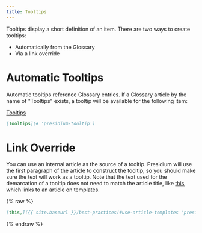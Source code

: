 ```yaml
---
title: Tooltips
---
```


Tooltips display a short definition of an item. There are two ways to create tooltips:
* Automatically from the Glossary
* Via a link override

# Automatic Tooltips

Automatic tooltips reference Glossary entries. If a Glossary article by the name of "Tooltips" exists, a tooltip will be available for the following item:

[Tooltips](# 'presidium-tooltip')

```md
[Tooltips](# 'presidium-tooltip')
```

# Link Override

You can use an internal article as the source of a tooltip. Presidium will use the first paragraph of the article to construct the tooltip, so you should make sure the text will work as a tooltip. Note that the text used for the demarcation of a tooltip does not need to match the article title, like [this,]({{site.baseurl}}/best-practices/#use-article-templates 'presidium-tooltip') which links to an article on templates.

{% raw %}
```md
[this,]({{ site.baseurl }}/best-practices/#use-article-templates 'presidium-tooltip')
```
{% endraw %}
